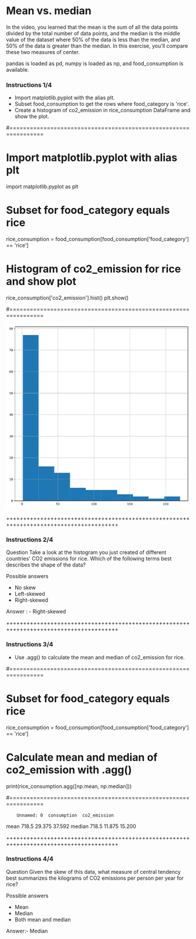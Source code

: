 # Mean vs. median
In the video, you learned that the mean is the sum of all the data points divided by the total number of data points, and the median is the middle value of the dataset where 50% of the data is less than the median, and 50% of the data is greater than the median. In this exercise, you'll compare these two measures of center.

pandas is loaded as pd, numpy is loaded as np, and food_consumption is available.

### Instructions 1/4

* Import matplotlib.pyplot with the alias plt.
* Subset food_consumption to get the rows where food_category is 'rice'.
* Create a histogram of co2_emission in rice_consumption DataFrame and show the plot.

#================================================================

# Import matplotlib.pyplot with alias plt
import matplotlib.pyplot as plt

# Subset for food_category equals rice
rice_consumption = food_consumption[food_consumption['food_category'] == 'rice']

# Histogram of co2_emission for rice and show plot
rice_consumption['co2_emission'].hist()
plt.show()

#================================================================

![alt text](Mean-vs-median-1.png)

+++++++++++++++++++++++++++++++++++++++++++++++++++++++++++++++++++++++++++++++++++++++

### Instructions 2/4

Question
Take a look at the histogram you just created of different countries' CO2 emissions for rice. Which of the following terms best describes the shape of the data?

Possible answers

* No skew
* Left-skewed
* Right-skewed

Answer : - Right-skewed

+++++++++++++++++++++++++++++++++++++++++++++++++++++++++++++++++++++++++++++++++++++++

### Instructions 3/4

* Use .agg() to calculate the mean and median of co2_emission for rice.

#================================================================

# Subset for food_category equals rice
rice_consumption = food_consumption[food_consumption['food_category'] == 'rice']

# Calculate mean and median of co2_emission with .agg()
print(rice_consumption.agg([np.mean, np.median]))

#================================================================

        Unnamed: 0  consumption  co2_emission
mean         718.5       29.375        37.592
median       718.5       11.875        15.200

+++++++++++++++++++++++++++++++++++++++++++++++++++++++++++++++++++++++++++++++++++++++


### Instructions 4/4
Question
Given the skew of this data, what measure of central tendency best summarizes the kilograms of CO2 emissions per person per year for rice?

Possible answers


* Mean
* Median
* Both mean and median

Answer:- Median
